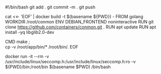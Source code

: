 #!/bin/bash
git add .
git commit -m .
git push

cat <<- 'EOF' | docker build -t $(basename ${PWD}) -
FROM     golang
WORKDIR  /root/conmon
ENV      DEBIAN_FRONTEND noninteractive
RUN      git clone https://github.com/containers/conmon.git .
RUN      apt update
RUN      apt install -yq libglib2.0-dev

CMD      make ; \
         cp -v /root/app/bin/* /root/bin/.
EOF


docker run -it --rm -v /usr/include/linux/seccomp.h:/usr/include/linux/seccomp.h:ro -v ${PWD}/bin:/root/bin $(basename $PWD) /bin/bash
